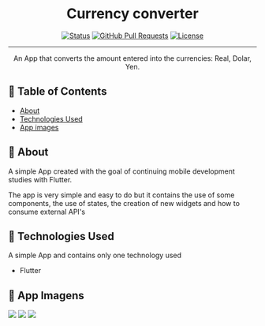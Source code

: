 <h1 align="center">Currency converter</h1>
<div align="center">

[![Status](https://img.shields.io/badge/status-Finish-success.svg)]()
[![GitHub Pull Requests](https://img.shields.io/github/issues-pr/kylelobo/The-Documentation-Compendium.svg)](https://github.com/kylelobo/The-Documentation-Compendium/pulls)
[![License](https://img.shields.io/badge/license-MIT-blue.svg)](/LICENSE)

</div>

---

<p align="center"> An App that converts the amount entered into the currencies: Real, Dolar, Yen.
    <br> 
</p>

## 📝 Table of Contents

- [About](#about)
- [Technologies Used](#technologies_used)
- [App images](#app_images)

## 🧐 About <a name = "about"></a>

A simple App created with the goal of continuing mobile development studies with Flutter.

The app is very simple and easy to do but it contains the use of some components, the use of states, the creation of new widgets and how to consume external API's

## 🏁 Technologies Used <a name = "technologies_used"></a>

A simple App and contains only one technology used

- Flutter

## 📱 App Imagens <a name = "app_images"></a>

![](https://lh3.googleusercontent.com/pw/ACtC-3dw768rYxj6mc-M8URvwtptQXEQJJndKZXb2jOC2b4gx9cn44lF1XpeSJBOkAMuNaJtEUbPlAvdLA6uI-k0Rf8LCzahpEUuPzXNMja1_ieO52DTRQPjH5khw3cKkYl8rSspyCI_TWJJdUPJN64_B-Eb=w313-h695-no?authuser=0)
![](https://lh3.googleusercontent.com/pw/ACtC-3dNVhXQgbFENLgFEHZTDOutTTeOQiGUCTS6-UcKWIuxhkyUY09gh5t7bBIPihTHVbPkrbCE_RbsDapdIcR1YEvhdGXOIf_zXSVL-uV7lseeIhZdd2YaQUrzP4gOUNLzbhw9unuJ1VCbkMN6O5DjbpYa=w313-h695-no?authuser=0)
![](https://lh3.googleusercontent.com/pw/ACtC-3cvkY113502LViZ4KWpRVfcFcByjIXy2qK2LiYyhnP2uX21tIF3R-n8Io2u5Kh0oV0L7sUykTupTfZ66-dlJgGj-J8dH7flwMcgWw54_U11zV8Qf-Fj43rxf3diSVCJFYFNiP4mNEQetZ6jwn5s6fV3=w313-h695-no?authuser=0)